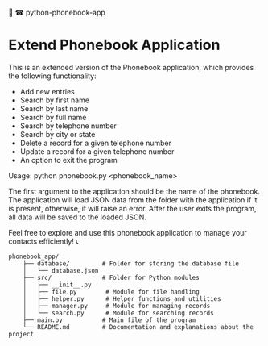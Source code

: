 🐍 ☎ python-phonebook-app

# Extend Phonebook Application

This is an extended version of the Phonebook application, which provides the following
functionality:

- Add new entries
- Search by first name
- Search by last name
- Search by full name
- Search by telephone number
- Search by city or state
- Delete a record for a given telephone number
- Update a record for a given telephone number
- An option to exit the program

Usage: python phonebook.py <phonebook_name>

The first argument to the application should be the name of the phonebook. The application will load
JSON data from the folder with the application if it is present, otherwise, it will raise an error.
After the user exits the program, all data will be saved to the loaded JSON.

Feel free to explore and use this phonebook application to manage your contacts efficiently! 📞

    phonebook_app/
        ├── database/         # Folder for storing the database file
        │   └── database.json
        ├── src/              # Folder for Python modules
        │   ├── __init__.py
        │   ├── file.py        # Module for file handling
        │   ├── helper.py      # Helper functions and utilities
        │   ├── manager.py     # Module for managing records
        │   └── search.py      # Module for searching records
        ├── main.py           # Main file of the program
        └── README.md         # Documentation and explanations about the project
